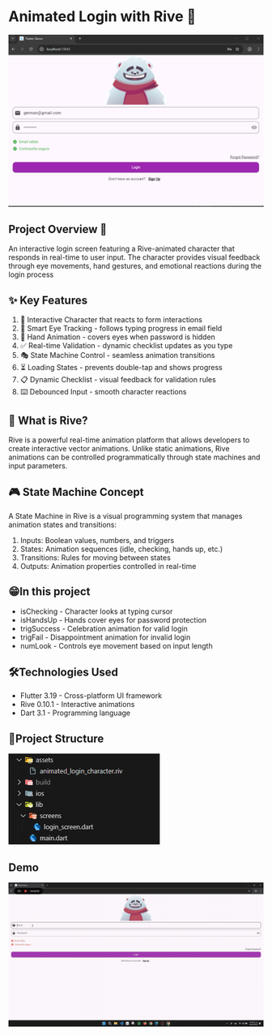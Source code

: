 # Animated Login with Rive 🐻

![](https://github.com/ger04tech/login_animation/blob/main/CAPTURA%20LOGIN.png)

## Project Overview 🧐
An interactive login screen featuring a Rive-animated character that responds in real-time to user input. The character provides visual feedback through eye movements, hand gestures, and emotional reactions during the login process

## ✨ Key Features
1. 🐻 Interactive Character that reacts to form interactions
2. 👀 Smart Eye Tracking - follows typing progress in email field
3. 🙈 Hand Animation - covers eyes when password is hidden
4. ✅ Real-time Validation - dynamic checklist updates as you type
5. 🎭 State Machine Control - seamless animation transitions
6. ⏳ Loading States - prevents double-tap and shows progress
7. 📋 Dynamic Checklist - visual feedback for validation rules
8. ⌨️ Debounced Input - smooth character reactions

## 🤔 What is Rive?
Rive is a powerful real-time animation platform that allows developers to create interactive vector animations. Unlike static animations, Rive animations can be controlled programmatically through state machines and input parameters.

## 🎮 State Machine Concept
A State Machine in Rive is a visual programming system that manages animation states and transitions:

1. Inputs: Boolean values, numbers, and triggers
2. States: Animation sequences (idle, checking, hands up, etc.)
3. Transitions: Rules for moving between states
4. Outputs: Animation properties controlled in real-time
## 😁In this project
- isChecking - Character looks at typing cursor
- isHandsUp - Hands cover eyes for password protection
- trigSuccess - Celebration animation for valid login
- trigFail - Disappointment animation for invalid login
- numLook - Controls eye movement based on input length

## 🛠️Technologies Used
- Flutter 3.19 - Cross-platform UI framework
- Rive 0.10.1 - Interactive animations
- Dart 3.1 - Programming language

## 📁Project Structure
![](https://github.com/ger04tech/login_animation/blob/main/Estructura.png)
## Demo
![](https://github.com/ger04tech/login_animation/blob/main/Animation_Bear.gif)

